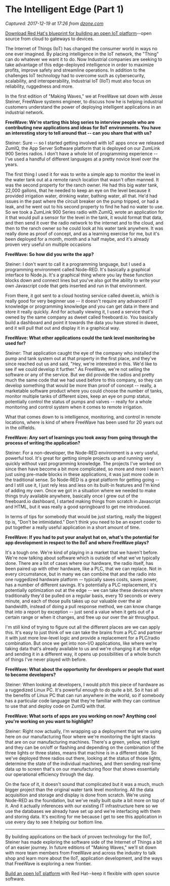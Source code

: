 # The Intelligent Edge (Part 1)

_Captured: 2017-12-19 at 17:26 from [dzone.com](https://dzone.com/articles/freewave-blog-series-the-intelligent-edge)_

[Download Red Hat's blueprint for building an open IoT platform](https://dzone.com/go?i=250323&u=https%3A%2F%2Fwww.redhat.com%2Fen%2Fresources%2Fintelligent-systems-solution-internet-things)--open source from cloud to gateways to devices.

The Internet of Things (IoT) has changed the consumer world in ways no one ever imagined. By placing intelligence in the IoT network, the "Thing" can do whatever we want it to do. Now Industrial companies are seeking to take advantage of this edge-deployed intelligence in order to maximize profits, improve safety and streamline operations. In addition to the challenges IoT technology had to overcome such as cybersecurity, scalability, and interoperability, Industrial IoT (IIoT) must also focus on reliability, ruggedness and more.

In the first edition of "Making Waves," we at FreeWave sat down with Jesse Steiner, FreeWave systems engineer, to discuss how he is helping industrial customers understand the power of deploying intelligent applications in an industrial network.

**FreeWave: We're starting this blog series to interview people who are contributing new applications and ideas for IIoT environments. You have an interesting story to tell around that -- can you share that with us?**

Steiner: Sure -- so I started getting involved with IoT apps once we released ZumIQ, the App Server Software platform that is deployed on our ZumLink 900 Series radios. I don't have a whole lot of programming experience -- I've used a handful of different languages at a pretty novice level over the years.

The first thing I used it for was to write a simple app to monitor the level in the water tank out at a remote ranch location that wasn't often manned. It was the second property for the ranch owner. He had this big water tank, 22,000 gallons, that he needed to keep an eye on the level because it provided irrigation water, drinking water, bathing water, all that. He'd had issues in the past where the circuit breaker on the pump tripped, or had a leak, and he went out to his second property to find he had no water to use. So we took a ZumLink 900 Series radio with ZumIQ, wrote an application for it that would pull a sensor for the level in the tank, it would format that data, and then send it over the radio network to the internet and to the cloud, and then to the ranch owner so he could look at his water tank anywhere. It was really done as proof of concept, and as a learning exercise for me, but it's been deployed for a month, month and a half maybe, and it's already proven very useful on multiple occasions

**FreeWave: So how did you write the app?**

Steiner: I don't want to call it a programming language, but I used a programming environment called Node-RED. It's basically a graphical interface to Node.js. It's a graphical thing where you lay these function blocks down and connect lines but you've also got the ability to write your own Javascript code that gets inserted and run in that environment.

From there, it got sent to a cloud hosting service called dweet.io, which is really good for very beginner use -- it doesn't require any advanced IT knowledge or programming knowledge and you can get data in there and store it really quickly. And for actually viewing it, I used a service that's owned by the same company as dweet called freeboard.io. You basically build a dashboard and point it towards the data you have stored in dweet, and it will pull that out and display it in a graphical way.

**FreeWave: What other applications could the tank level monitoring be used for?**

Steiner: That application caught the eye of the company who installed the pump and tank system out at that property in the first place, and they've since reached out us and said, "Hey, we're interested in this. We'd like to see if we could develop it further." As FreeWave, we're not selling the software or any of the service. But we did provide the radios and pretty much the same code that we had used before to this company, so they can develop something that would be more than proof of concept -- really, a marketable software product where you could choose the number of tanks, monitor multiple tanks of different sizes, keep an eye on pump status, potentially control the status of pumps and valves -- really for a whole monitoring and control system when it comes to remote irrigation.

What that comes down to is intelligence, monitoring, and control in remote locations, where is kind of where FreeWave has been used for 20 years out in the oilfields.

**FreeWave: Any sort of learnings you took away from going through the process of writing the application?**

Steiner: For a non-developer, the Node-RED environment is a very useful, powerful tool. It's great for getting simple projects up and running very quickly without vast programming knowledge. The projects I've worked on since then have become a bit more complicated, so more and more I wasn't just using pre-made blocks in these applications, it was just more code in the traditional sense. So Node-RED is a great platform for getting going -- and I still use it, I just rely less and less on its built-in features and I'm kind of adding my own. Once we got in a situation where we needed to make things truly available anywhere, basically once I grew out of the freeboard.io dashboard, I started making things from scratch in Javascript and HTML, but it was really a good springboard to get me introduced.

In terms of tips for somebody that would be just starting, really the biggest tip is, "Don't be intimidated." Don't think you need to be an expert coder to put together a really useful application in a short amount of time.

**FreeWave: If you had to put your analyst hat on, what's the potential for app development in respect to the IIoT and where FreeWave plays?**

It's a tough one. We're kind of playing in a market that we haven't before. We're now talking about software which is outside of what we've typically done. There are a lot of cases where our hardware, the radio itself, has been paired up with other hardware, like a PLC, that we can replace. Not in every circumstance, but in many we can combine that and the radio into one ruggedized hardware platform -- typically saves costs, saves power, has a number of different savings. It's potentially a PLC replacement, it's potentially optimization out at the edge -- we can take these devices where traditionally they'd be pulled on a regular basis, every 10 seconds or every minute, and each of those pulls takes up our valuable over the air bandwidth, instead of doing a pull response method, we can know change that into a report by exception -- just send a value when it gets out of a certain range or when it changes, and free up our over the air throughput.

I'm still kind of trying to figure out all the different places are we can apply this. It's easy to just think of we can take the brains from a PLC and partner it with just more low-level logic and provide a replacement for a PLC/radio combination. But once we get into non-I/O applications, like where we're taking data that's already available to us and we're changing it at the edge and sending it in a different way, it opens up possibilities of a whole bunch of things I've never played with before.

**FreeWave: What about the opportunity for developers or people that want to become developers?**

Steiner: When looking at developers, I would pitch this piece of hardware as a ruggedized Linux PC. It's powerful enough to do quite a bit. So it has all the benefits of Linux PC that can run anywhere in the world, so if somebody has a particular code language that they're familiar with they can continue to use that and deploy code on ZumIQ with that.

**FreeWave: What sorts of apps are you working on now? Anything cool you're working on you want to highlight?**

Steiner: Right now actually, I'm wrapping up a deployment that we're using here on our manufacturing floor where we're monitoring the light stacks that are on our manufacturing machines. There's a green, yellow, red light and they can be on/off or flashing and depending on the combination of the three lights or three states, means that machine is in a different state. So we've deployed three radios out there, looking at the status of those lights, determine the state of the individual machines, and then sending real-time data up to screen that's on our manufacturing floor that shows essentially our operational efficiency through the day.

On the face of it, it doesn't sound that complicated but it was a much, much bigger project than the original water tank level monitoring. All the data acquisition and storage and display is done from scratch. We're using Node-RED as the foundation, but we've really built quite a bit more on top of it. And it actually inferences with our existing IT infrastructure here so we use the databases we already have set up and we're interfacing with them and storing data. It's exciting for me because I get to see this application in use every day to see it helping our bottom line.

----

By building applications on the back of proven technology for the IIoT, Steiner has made exploring the software side of the Internet of Things a bit of an easier journey. In future editions of "Making Waves," we'll sit down with more team members from FreeWave and across the industry to talk shop and learn more about the IIoT, application development, and the ways that FreeWave is exploring a new frontier.

[Build an open IoT platform](https://dzone.com/go?i=250322&u=https%3A%2F%2Fwww.redhat.com%2Fen%2Fresources%2Fintelligent-systems-solution-internet-things) with Red Hat--keep it flexible with open source software.
